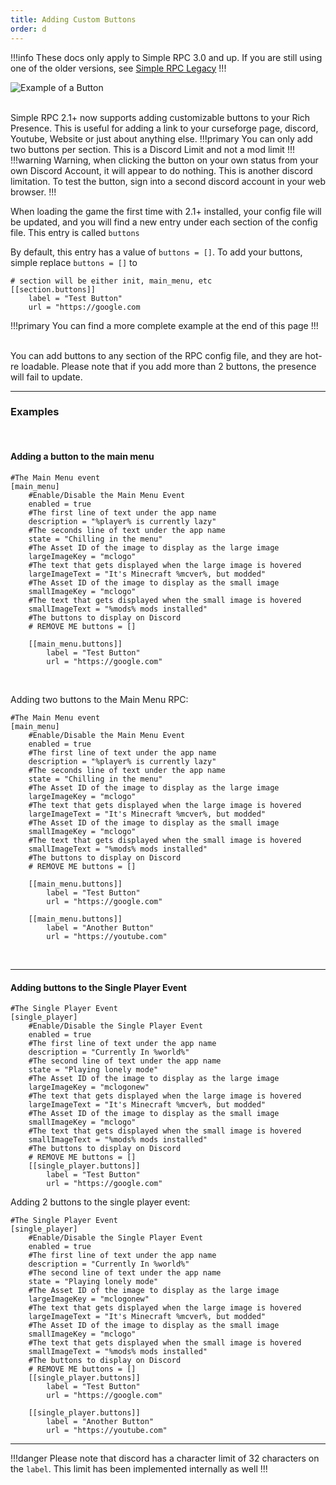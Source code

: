 ```yaml
---
title: Adding Custom Buttons
order: d
---
```

!!!info
These docs only apply to Simple RPC 3.0 and up. If you are still using one of the older versions, see [Simple RPC Legacy](/simple-rpc-legacy/custom-buttons)
!!!

![Example of a Button](../img/buttons.png)

&nbsp;  
Simple RPC 2.1+ now supports adding customizable buttons to your Rich Presence. This is useful for adding a link to your curseforge page, discord, Youtube, Website or just about anything else.
!!!primary
You can only add two buttons per section. This is a Discord Limit and not a mod limit
!!!
!!!warning
Warning, when clicking the button on your own status from your own Discord Account, it will appear to do nothing. This is another discord limitation. To test the button, sign into a second discord account in your web browser.
!!!
&nbsp;  

When loading the game the first time with 2.1+ installed, your config file will be updated, and you will find a new entry under each section of the config file. This entry is called `buttons`

By default, this entry has a value of `buttons = []`. To add your buttons, simple replace `buttons = []` to

```
# section will be either init, main_menu, etc
[[section.buttons]]
	label = "Test Button"
	url = "https://google.com
```
!!!primary
You can find a more complete example at the end of this page
!!!

&nbsp;  
You can add buttons to any section of the RPC config file, and they are hot-re loadable. Please note that if you add more than 2 buttons, the presence will fail to update.
&nbsp;  
___

### Examples
&nbsp;

#### Adding a button to the main menu
```
#The Main Menu event
[main_menu]
	#Enable/Disable the Main Menu Event
	enabled = true
	#The first line of text under the app name
	description = "%player% is currently lazy"
	#The seconds line of text under the app name
	state = "Chilling in the menu"
	#The Asset ID of the image to display as the large image
	largeImageKey = "mclogo"
	#The text that gets displayed when the large image is hovered
	largeImageText = "It's Minecraft %mcver%, but modded"
	#The Asset ID of the image to display as the small image
	smallImageKey = "mclogo"
	#The text that gets displayed when the small image is hovered
	smallImageText = "%mods% mods installed"
	#The buttons to display on Discord
	# REMOVE ME buttons = []
	
	[[main_menu.buttons]]
		label = "Test Button"
		url = "https://google.com"
```
&nbsp;  

Adding two buttons to the Main Menu RPC:
```
#The Main Menu event
[main_menu]
	#Enable/Disable the Main Menu Event
	enabled = true
	#The first line of text under the app name
	description = "%player% is currently lazy"
	#The seconds line of text under the app name
	state = "Chilling in the menu"
	#The Asset ID of the image to display as the large image
	largeImageKey = "mclogo"
	#The text that gets displayed when the large image is hovered
	largeImageText = "It's Minecraft %mcver%, but modded"
	#The Asset ID of the image to display as the small image
	smallImageKey = "mclogo"
	#The text that gets displayed when the small image is hovered
	smallImageText = "%mods% mods installed"
	#The buttons to display on Discord
	# REMOVE ME buttons = []
	
	[[main_menu.buttons]]
		label = "Test Button"
		url = "https://google.com"

	[[main_menu.buttons]]
		label = "Another Button"
		url = "https://youtube.com"
```
&nbsp;

***

#### Adding buttons to the Single Player Event
```
#The Single Player Event
[single_player]
	#Enable/Disable the Single Player Event
	enabled = true
	#The first line of text under the app name
	description = "Currently In %world%"
	#The second line of text under the app name
	state = "Playing lonely mode"
	#The Asset ID of the image to display as the large image
	largeImageKey = "mclogonew"
	#The text that gets displayed when the large image is hovered
	largeImageText = "It's Minecraft %mcver%, but modded"
	#The Asset ID of the image to display as the small image
	smallImageKey = "mclogo"
	#The text that gets displayed when the small image is hovered
	smallImageText = "%mods% mods installed"
	#The buttons to display on Discord
	# REMOVE ME buttons = []
	[[single_player.buttons]]
		label = "Test Button"
		url = "https://google.com"
```

Adding 2 buttons to the single player event:

```
#The Single Player Event
[single_player]
	#Enable/Disable the Single Player Event
	enabled = true
	#The first line of text under the app name
	description = "Currently In %world%"
	#The second line of text under the app name
	state = "Playing lonely mode"
	#The Asset ID of the image to display as the large image
	largeImageKey = "mclogonew"
	#The text that gets displayed when the large image is hovered
	largeImageText = "It's Minecraft %mcver%, but modded"
	#The Asset ID of the image to display as the small image
	smallImageKey = "mclogo"
	#The text that gets displayed when the small image is hovered
	smallImageText = "%mods% mods installed"
	#The buttons to display on Discord
	# REMOVE ME buttons = []
	[[single_player.buttons]]
		label = "Test Button"
		url = "https://google.com"
	
	[[single_player.buttons]]
		label = "Another Button"
		url = "https://youtube.com"
```

___
!!!danger
Please note that discord has a character limit of 32 characters on the `label`. This limit has been implemented internally as well
!!!
